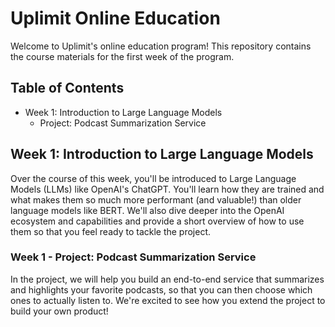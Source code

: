 # Uplimit Online Education

Welcome to Uplimit's online education program! This repository contains the course materials for the first week of the program.

## Table of Contents

- Week 1: Introduction to Large Language Models
  - Project: Podcast Summarization Service
  
## Week 1: Introduction to Large Language Models

Over the course of this week, you'll be introduced to Large Language Models (LLMs) like OpenAI's ChatGPT. You'll learn how they are trained and what makes them so much more performant (and valuable!) than older language models like BERT. We'll also dive deeper into the OpenAI ecosystem and capabilities and provide a short overview of how to use them so that you feel ready to tackle the project.

### Week 1 - Project: Podcast Summarization Service

In the project, we will help you build an end-to-end service that summarizes and highlights your favorite podcasts, so that you can then choose which ones to actually listen to. We're excited to see how you extend the project to build your own product!
